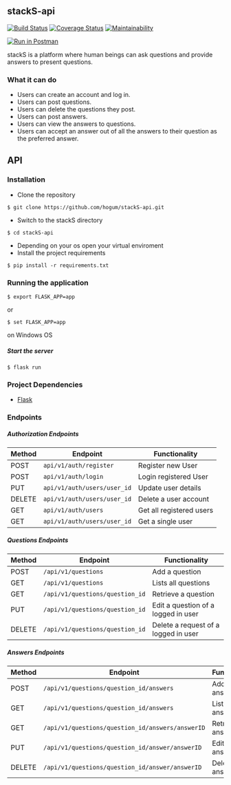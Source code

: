 ## stackS-api

[![Build Status](https://travis-ci.org/hogum/stackS-api.svg?branch=develop)](https://travis-ci.org/hogum/stackS-api)
[![Coverage Status](https://coveralls.io/repos/github/hogum/stackS-api/badge.png?branch=develop)](https://coveralls.io/github/hogum/stackS-api?branch=develop) [![Maintainability](https://api.codeclimate.com/v1/badges/026466004435ebedbdf8/maintainability)](https://codeclimate.com/github/hogum/stackS-api/maintainability)

[![Run in Postman](https://run.pstmn.io/button.svg)](https://app.getpostman.com/run-collection/faa1bb2518cd81a3e91d)


stackS is a platform where human beings can ask questions and provide answers to present questions.

### What it can do
- Users can create an account and log in.
- Users can post questions.
- Users can delete the questions they post.
- Users can post answers.
- Users can view the answers to questions.
- Users can accept an answer out of all the answers to their question as the preferred answer. 

## API
### Installation
- Clone the repository
```shell
$ git clone https://github.com/hogum/stackS-api.git
```
- Switch to the stackS directory
```shell
$ cd stackS-api
```
- Depending on your os open your virtual enviroment
- Install the project requirements
```shell
$ pip install -r requirements.txt
```

### Running the application
```shell 
$ export FLASK_APP=app
```
or
```shell
$ set FLASK_APP=app
```
on Windows OS
##### Start the server
``` shell
$ flask run
```

### Project Dependencies
- [Flask](http://flask.pocoo.org/)

### Endpoints

##### Authorization Endpoints

Method | Endpoint | Functionality
--- | --- |---
POST | `api/v1/auth/register` | Register new User
POST | `api/v1/auth/login` | Login registered User
PUT | `api/v1/auth/users/user_id` | Update user details
DELETE | `api/v1/auth/users/user_id` | Delete a user account
GET | `api/v1/auth/users` | Get all registered users
GET | `api/v1/auth/users/user_id` | Get a single user



##### Questions Endpoints

Method | Endpoint | Functionality
--- | --- | ---
POST | `/api/v1/questions` | Add a question
GET | `/api/v1/questions` | Lists all questions 
GET | `/api/v1/questions/question_id` | Retrieve a question 
PUT | `/api/v1/questions/question_id` | Edit a question of a logged in user
DELETE | `/api/v1/questions/question_id` | Delete a request of a logged in user



##### Answers Endpoints


Method | Endpoint | Functionality
--- | --- | ---
POST | `/api/v1/questions/question_id/answers` | Add an answer
GET | `/api/v1/questions/question_id/answers` | Lists all answers 
GET | `/api/v1/questions/question_id/answers/answerID` | Retrieve an answers 
PUT | `/api/v1/questions/question_id/answer/answerID` | Edit an answer 
DELETE | `/api/v1/questions/question_id/answer/answerID` | Delete an answer
